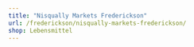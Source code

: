 ```yaml
---
title: "Nisqually Markets Frederickson"
url: /frederickson/nisqually-markets-frederickson/
shop: Lebensmittel
---
```

